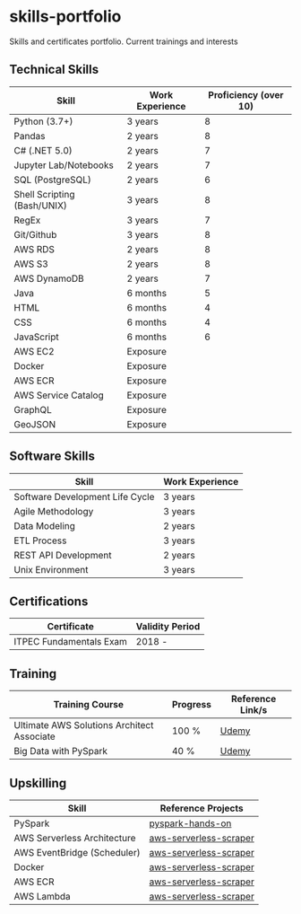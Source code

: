 # skills-portfolio
Skills and certificates portfolio. Current trainings and interests

## Technical Skills

| Skill  | Work Experience | Proficiency (over 10) | 
| ------------- | ------------- | ------------- |
| Python (3.7+)  | 3 years | 8 |
| Pandas | 2 years  | 8 |
| C# (.NET 5.0) | 2 years | 7 |
| Jupyter Lab/Notebooks | 2 years | 7 |
| SQL (PostgreSQL) | 2 years | 6 |
| Shell Scripting (Bash/UNIX) | 3 years | 8 |
| RegEx | 3 years | 7 |
| Git/Github | 3 years | 8 |
| AWS RDS | 2 years | 8 |
| AWS S3 | 2 years | 8 |
| AWS DynamoDB | 2 years | 7 |
| Java | 6 months | 5 |
| HTML | 6 months | 4 |
| CSS | 6 months | 4 |
| JavaScript | 6 months | 6 |
| AWS EC2 | Exposure |  |
| Docker | Exposure |  |
| AWS ECR | Exposure |  |
| AWS Service Catalog | Exposure | |
| GraphQL | Exposure | |
| GeoJSON | Exposure | |

## Software Skills

| Skill  | Work Experience |
| ------------- | ------------- |
| Software Development Life Cycle | 3 years  |
| Agile Methodology | 3 years |
| Data Modeling  | 2 years  |
| ETL Process | 3 years |
| REST API Development | 2 years |
| Unix Environment | 3 years |

## Certifications

| Certificate  | Validity Period |
| ------------- | ------------- |
| ITPEC Fundamentals Exam | 2018 -   |

## Training
| Training Course  | Progress | Reference Link/s | 
| ------------- | ------------- | ------------- |
| Ultimate AWS Solutions Architect Associate | 100 % | [Udemy](https://www.udemy.com/course/aws-certified-solutions-architect-associate-saa-c03/)
| Big Data with PySpark | 40 % | [Udemy](https://www.udemy.com/course/spark-and-python-for-big-data-with-pyspark/)

## Upskilling
| Skill | Reference Projects |
| ------------- | ------------- |
| PySpark | [pyspark-hands-on](https://github.com/trpa-dev/pyspark-hands-on) |
| AWS Serverless Architecture | [aws-serverless-scraper](https://github.com/trpa-dev/aws-serverless-scraper) |
| AWS EventBridge (Scheduler) | [aws-serverless-scraper](https://github.com/trpa-dev/aws-serverless-scraper) |
| Docker | [aws-serverless-scraper](https://github.com/trpa-dev/aws-serverless-scraper) |
| AWS ECR | [aws-serverless-scraper](https://github.com/trpa-dev/aws-serverless-scraper) |
| AWS Lambda | [aws-serverless-scraper](https://github.com/trpa-dev/aws-serverless-scraper) |
